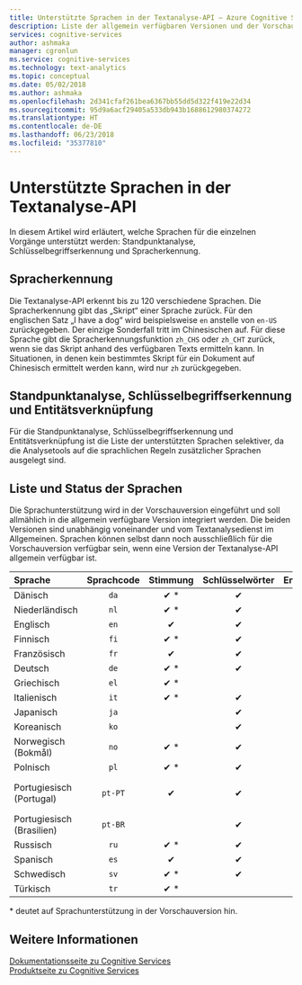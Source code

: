 ```yaml
---
title: Unterstützte Sprachen in der Textanalyse-API – Azure Cognitive Services | Microsoft-Dokumentation
description: Liste der allgemein verfügbaren Versionen und der Vorschauversionen der Sprachunterstützung für die Textanalyse-API. Gilt für die Standpunktanalyse, die Schlüsselbegriffserkennung und die Spracherkennung.
services: cognitive-services
author: ashmaka
manager: cgronlun
ms.service: cognitive-services
ms.technology: text-analytics
ms.topic: conceptual
ms.date: 05/02/2018
ms.author: ashmaka
ms.openlocfilehash: 2d341cfaf261bea6367bb55dd5d322f419e22d34
ms.sourcegitcommit: 95d9a6acf29405a533db943b1688612980374272
ms.translationtype: HT
ms.contentlocale: de-DE
ms.lasthandoff: 06/23/2018
ms.locfileid: "35377810"
---
```

# <a name="supported-languages-in-the-text-analytics-api"></a>Unterstützte Sprachen in der Textanalyse-API

In diesem Artikel wird erläutert, welche Sprachen für die einzelnen Vorgänge unterstützt werden: Standpunktanalyse, Schlüsselbegriffserkennung und Spracherkennung.

## <a name="language-detection"></a>Spracherkennung

Die Textanalyse-API erkennt bis zu 120 verschiedene Sprachen. Die Spracherkennung gibt das „Skript“ einer Sprache zurück. Für den englischen Satz „I have a dog“ wird beispielsweise `en` anstelle von `en-US` zurückgegeben. Der einzige Sonderfall tritt im Chinesischen auf. Für diese Sprache gibt die Spracherkennungsfunktion `zh_CHS` oder `zh_CHT` zurück, wenn sie das Skript anhand des verfügbaren Texts ermitteln kann. In Situationen, in denen kein bestimmtes Skript für ein Dokument auf Chinesisch ermittelt werden kann, wird nur `zh` zurückgegeben.

## <a name="sentiment-analysis-key-phrase-extraction-and-entity-linking"></a>Standpunktanalyse, Schlüsselbegriffserkennung und Entitätsverknüpfung

Für die Standpunktanalyse, Schlüsselbegriffserkennung und Entitätsverknüpfung ist die Liste der unterstützten Sprachen selektiver, da die Analysetools auf die sprachlichen Regeln zusätzlicher Sprachen ausgelegt sind.

## <a name="language-list-and-status"></a>Liste und Status der Sprachen

Die Sprachunterstützung wird in der Vorschauversion eingeführt und soll allmählich in die allgemein verfügbare Version integriert werden. Die beiden Versionen sind unabhängig voneinander und vom Textanalysedienst im Allgemeinen. Sprachen können selbst dann noch ausschließlich für die Vorschauversion verfügbar sein, wenn eine Version der Textanalyse-API allgemein verfügbar ist.

| Sprache    | Sprachcode | Stimmung | Schlüsselwörter | Entitätsverknüpfung |   Notizen  |
|:----------- |:-------------:|:---------:|:-----------:|:-----------:|:-----------:
| Dänisch      | `da`          | ✔ \*     | ✔           |             |     |
| Niederländisch       | `nl`          | ✔ \*     | ✔          |             |     |
| Englisch     | `en`          | ✔        | ✔           |  ✔ \*   |      |
| Finnisch     | `fi`          | ✔ \*     | ✔           |             |     |
| Französisch      | `fr`          | ✔        | ✔           |             |     |
| Deutsch      | `de`          | ✔ \*     | ✔           |            |     |
| Griechisch       | `el`          | ✔ \*     |             |            |     |
| Italienisch     | `it`          | ✔ \*     | ✔           |             |     |
| Japanisch    | `ja`          |          | ✔           |            |     |
| Koreanisch      | `ko`          |          | ✔           |            |     |
| Norwegisch (Bokmål) | `no`          | ✔ \*     |  ✔          |             |     |
| Polnisch      | `pl`          | ✔ \*     |  ✔          |             |     |
| Portugiesisch (Portugal) | `pt-PT`| ✔        |  ✔          |       |`pt` wird ebenfalls akzeptiert.|
| Portugiesisch (Brasilien)   | `pt-BR`|          |  ✔   |         |     |
| Russisch     | `ru`          | ✔ \*     | ✔           |             |     |
| Spanisch     | `es`          | ✔        | ✔           |     |     |
| Schwedisch     | `sv`          | ✔ \*     | ✔           |             |     |
| Türkisch     | `tr`          | ✔ \*     |             |             |     |

\* deutet auf Sprachunterstützung in der Vorschauversion hin.

## <a name="see-also"></a>Weitere Informationen

[Dokumentationsseite zu Cognitive Services](https://docs.microsoft.com/azure/cognitive-services/)   
[Produktseite zu Cognitive Services](https://azure.microsoft.com/services/cognitive-services/)

